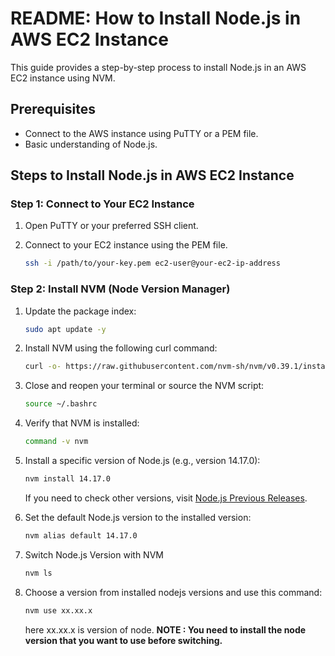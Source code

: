# README: How to Install Node.js in AWS EC2 Instance

This guide provides a step-by-step process to install Node.js in an AWS EC2 instance using NVM.

## Prerequisites
- Connect to the AWS instance using PuTTY or a PEM file.
- Basic understanding of Node.js.

## Steps to Install Node.js in AWS EC2 Instance

### Step 1: Connect to Your EC2 Instance
1. Open PuTTY or your preferred SSH client.
2. Connect to your EC2 instance using the PEM file.

   ```bash
   ssh -i /path/to/your-key.pem ec2-user@your-ec2-ip-address
    ```

### Step 2: Install NVM (Node Version Manager)
1. Update the package index:

   ```bash
   sudo apt update -y
   ```
2. Install NVM using the following curl command:

   ```bash
   curl -o- https://raw.githubusercontent.com/nvm-sh/nvm/v0.39.1/install.sh | bash
   ```
3. Close and reopen your terminal or source the NVM script:
   ```bash
   source ~/.bashrc
   ```
4. Verify that NVM is installed:
   ```bash
   command -v nvm
   ```
5. Install a specific version of Node.js (e.g., version 14.17.0):
   ```bash
   nvm install 14.17.0
   ```
   If you need to check other versions, visit [Node.js Previous Releases](https://nodejs.org/en/about/previous-releases).
6. Set the default Node.js version to the installed version:
   ```bash
   nvm alias default 14.17.0
   ```
7. Switch Node.js Version with NVM
   ```bash
   nvm ls
   ```
8. Choose a version from installed nodejs versions and use this command:
   ```bash
   nvm use xx.xx.x
   ```
   here xx.xx.x is version of node.
**NOTE : You need to install the node version that you want to use before switching.**
